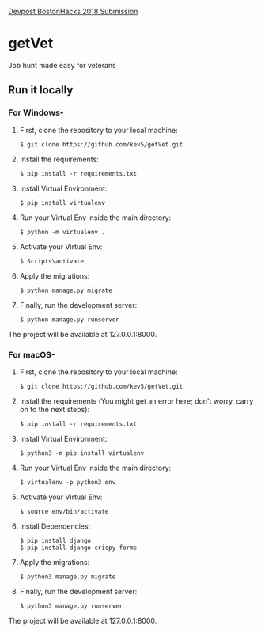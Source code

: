 [Devpost BostonHacks 2018 Submission](https://devpost.com/software/vetme-us-fqkplv)

# getVet
Job hunt made easy for veterans

## Run it locally

### For Windows-

1. First, clone the repository to your local machine:  

    `$ git clone https://github.com/kev5/getVet.git`

2. Install the requirements:  

    `$ pip install -r requirements.txt`

3. Install Virtual Environment:  

    `$ pip install virtualenv`

4. Run your Virtual Env inside the main directory:  

    `$ python -m virtualenv .`

5. Activate your Virtual Env:  

    `$ Scripts\activate`

6. Apply the migrations:  

    `$ python manage.py migrate`

7. Finally, run the development server:  

    `$ python manage.py runserver`

The project will be available at 127.0.0.1:8000.

### For macOS-

1. First, clone the repository to your local machine:  

    `$ git clone https://github.com/kev5/getVet.git`

2. Install the requirements (You might get an error here; don't worry, carry on to the next steps):  

    `$ pip install -r requirements.txt`

3. Install Virtual Environment:  

    `$ python3 -m pip install virtualenv`

4. Run your Virtual Env inside the main directory:  

    `$ virtualenv -p python3 env`

5. Activate your Virtual Env:  

    `$ source env/bin/activate`

6. Install Dependencies:

    ```
    $ pip install django
    $ pip install django-crispy-forms
    ```

7. Apply the migrations:  

    `$ python3 manage.py migrate`

8. Finally, run the development server:  

    `$ python3 manage.py runserver`

The project will be available at 127.0.0.1:8000.
